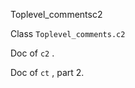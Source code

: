 Toplevel_commentsc2

 Class  `` Toplevel_comments.c2 `` 


Doc of  `` c2 `` .



Doc of  `` ct `` , part 2.

